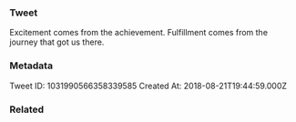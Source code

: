 ### Tweet
Excitement comes from the achievement. Fulfillment comes from the journey that got us there.

### Metadata
Tweet ID: 1031990566358339585
Created At: 2018-08-21T19:44:59.000Z

### Related

